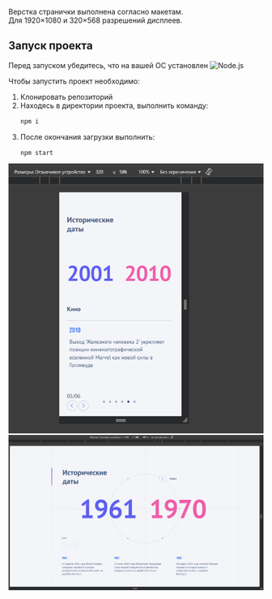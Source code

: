 
Верстка странички выполнена согласно макетам.  
Для 1920×1080 и 320×568 разрешений дисплеев.

## Запуск проекта

Перед запуском убедитесь, что на вашей ОС установлен ![Node.js](https://nodejs.org/en/download/current)

Чтобы запустить проект необходимо:

1. Клонировать репозиторий
2. Находясь в директории проекта, выполнить команду:
   ```bash
   npm i
   ```
3. После окончания загрузки выполнить:
   ```
   npm start
   ```

![Мобилка](image.png)
![Десктоп](image-1.png)
